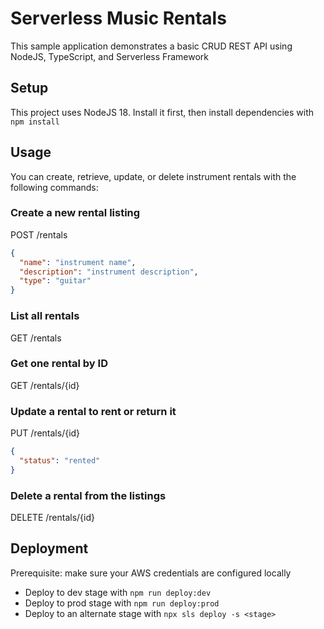 # Serverless Music Rentals

This sample application demonstrates a basic CRUD REST API using NodeJS, TypeScript, and Serverless Framework

## Setup

This project uses NodeJS 18. Install it first, then install dependencies with `npm install`

## Usage

You can create, retrieve, update, or delete instrument rentals with the following commands:

### Create a new rental listing

POST /rentals

```json
{
  "name": "instrument name",
  "description": "instrument description",
  "type": "guitar"
}
```

### List all rentals

GET /rentals

### Get one rental by ID

GET /rentals/{id}

### Update a rental to rent or return it

PUT /rentals/{id}

```json
{
  "status": "rented"
}
```

### Delete a rental from the listings

DELETE /rentals/{id}

## Deployment

Prerequisite: make sure your AWS credentials are configured locally

- Deploy to dev stage with `npm run deploy:dev`
- Deploy to prod stage with `npm run deploy:prod`
- Deploy to an alternate stage with `npx sls deploy -s <stage>`

